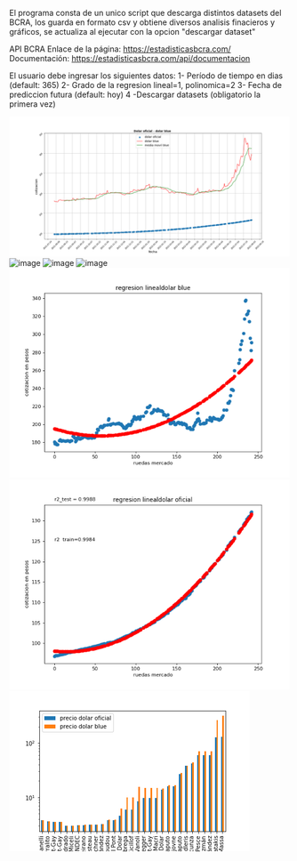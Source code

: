 El programa consta de un unico script que descarga distintos  datasets del BCRA, los guarda en formato csv y obtiene diversos analisis finacieros y gráficos, se actualiza al ejecutar con la opcion "descargar dataset"

 API BCRA
Enlace de la página: https://estadisticasbcra.com/  
Documentación: https://estadisticasbcra.com/api/documentacion

El usuario debe ingresar los siguientes datos:
1- Período de tiempo en dias (default: 365)
2- Grado de la regresion lineal=1, polinomica=2
3- Fecha de prediccion futura (default: hoy)
4 -Descargar datasets (obligatorio la primera vez) 



                            
![image](https://github.com/horaciogit/Proyecto-Individual-Henry/blob/main/images/Dolar%20oficial-blue.png)
![image](https://github.com/horaciogit/Proyecto-Individual/blob/main/images/Variacion%20brecha-volatilidad.png)
![image](https://github.com/horaciogit/Proyecto-Individual/blob/main/images/cotizacion%20dolar%20blue.png)
![image](https://github.com/horaciogit/Proyecto-Individual/blob/main/images/cotizacion%20dolar%20oficial.png)
![image](https://github.com/horaciogit/Proyecto-Individual-Henry/blob/main/images/regresion%20lineal%20dolar%20blue.png)
![image](https://github.com/horaciogit/Proyecto-Individual-Henry/blob/main/images/regresion%20lineal%20dolar%20oficial.png)
![image](https://github.com/horaciogit/Proyecto-Individual-Henry/blob/main/images/Eventos%20gobierno%20vs%20precio%20dolar.png)
